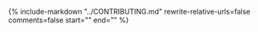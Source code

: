 
{%
   include-markdown "../CONTRIBUTING.md"
   rewrite-relative-urls=false
   comments=false
   start="<!--start-contrib-->"
   end="<!--end-contrib-->"
%}
